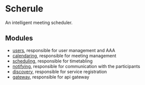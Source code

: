# Scherule
An intelligent meeting scheduler.

## Modules
* [users](https://github.com/Scherule/Scherule-users), responsible for user management and AAA
* [calendaring](https://github.com/Scherule/Scherule-calendaring), responsible for meeting management
* [scheduling](https://github.com/Scherule/Scherule-scheduling), responsible for timetabling
* [notifying](https://github.com/Scherule/Scherule-notifying), responsible for communication with the participants
* [discovery](https://github.com/Scherule/Scherule-discovery), responsible for service registration
* [gateway](https://github.com/Scherule/Scherule-gateway), responsible for api gateway
